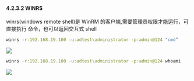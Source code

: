#### 4.2.3.2 WINRS

winrs(windows remote shell)是 WinRM 的客户端,需要管理员权限才能运行，可直接执行 命令，也可以返回交互式 shell

```bash
winrs -r:192.168.19.100 -u:adtest\administrator -p:admin@124 "cmd”

```

![](images/yushentou/15899755782638.png)


```bash
winrs -r:192.168.19.100 -u:adtest\administrator -p:admin@124 whoami

```

![](images/yushentou/15899755876176.png)


